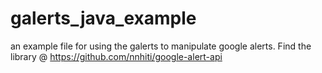 # galerts_java_example
an example file for using the galerts to manipulate google alerts.
Find the library @ https://github.com/nnhiti/google-alert-api
